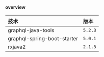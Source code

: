 #### overview
| 技术| 版本 |
| :------ | :------ |
| graphql-java-tools | `5.2.3` |
| graphql-spring-boot-starter | `5.0.1` |
| rxjava2 | `2.1.5` |